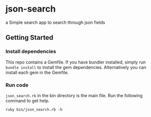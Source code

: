 # json-search
a Simple search app to search through json fields

## Getting Started

### Install dependencies
This repo contains a Gemfile. If you have bundler installed, simply run `bundle install` to install the gem dependencies. Alternatively you can install each gem in the Gemfile.

### Run code
`json_search.rb` in the bin directory is the main file. Run the following command to get help.

```
ruby bin/json_search.rb -h
```
